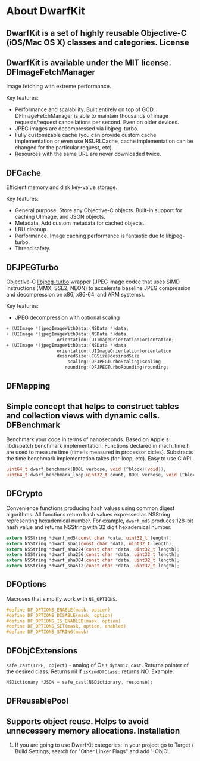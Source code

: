About DwarfKit
=========
DwarfKit is a set of highly reusable Objective-C (iOS/Mac OS X) classes and categories.
License
-------
DwarfKit is available under the MIT license.
DFImageFetchManager
-------------------
Image fetching with extreme performance. 

Key features:
 - Performance and scalability. Built entirely on top of GCD. DFImageFetchManager is able to maintain thousands of image requests/request cancellations per second. Even on older devices.
 - JPEG images are decompressed via libjpeg-turbo.
 - Fully customizable cache (you can provide custom cache implementation or even use NSURLCache, cache implementation can be changed for the particular request, etc).
 - Resources with the same URL are never downloaded twice.

DFCache
-------
 Efficient memory and disk key-value storage.
 
 Key features:
 - General purpose. Store any Objective-C objects. Built-in support for caching UIImage, <NSCoding> and JSON objects.
 - Metadata. Add custom metadata for cached objects.
 - LRU cleanup.
 - Performance. Image caching performance is fantastic due to libjpeg-turbo.
 - Thread safety. 

DFJPEGTurbo
-----------
Objective-C [libjpeg-turbo](http://libjpeg-turbo.virtualgl.org) wrapper (JPEG image codec that uses SIMD instructions (MMX, SSE2, NEON) to accelerate baseline JPEG compression and decompression on x86, x86-64, and ARM systems).

Key features:
- JPEG decompression with optional scaling

```objective-c
+ (UIImage *)jpegImageWithData:(NSData *)data;
+ (UIImage *)jpegImageWithData:(NSData *)data
                   orientation:(UIImageOrientation)orientation;
+ (UIImage *)jpegImageWithData:(NSData *)data
                   orientation:(UIImageOrientation)orientation
                   desiredSize:(CGSize)desiredSize
                       scaling:(DFJPEGTurboScaling)scaling
                      rounding:(DFJPEGTurboRounding)rounding;
```
DFMapping
---------
Simple concept that helps to construct tables and collection views with dynamic cells.
DFBenchmark
-----------
Benchmark your code in terms of nanoseconds. Based on Apple's libdispatch benchmark implementation. Functions declared in mach_time.h are used to measure time (time is measured in processor cicles). Substracts the time benchmark implementation takes (for-loop, etc). Easy to use C API.
```c
uint64_t dwarf_benchmark(BOOL verbose, void (^block)(void));
uint64_t dwarf_benchmark_loop(uint32_t count, BOOL verbose, void (^block)(void));
```
DFCrypto
--------
Convenience functions producing hash values using common digest algorithms. All functions return hash values expressed as NSString representing hexademical number. For example, `dwarf_md5` produces 128-bit hash value and returns NSString with 32 digit hexademical number.
```c
extern NSString *dwarf_md5(const char *data, uint32_t length);
extern NSString *dwarf_sha1(const char *data, uint32_t length);
extern NSString *dwarf_sha224(const char *data, uint32_t length);
extern NSString *dwarf_sha256(const char *data, uint32_t length);
extern NSString *dwarf_sha384(const char *data, uint32_t length);
extern NSString *dwarf_sha512(const char *data, uint32_t length);
```
DFOptions
---------
Macroses that simplify work with `NS_OPTIONS`.

```objective-c
#define DF_OPTIONS_ENABLE(mask, option) 
#define DF_OPTIONS_DISABLE(mask, option)
#define DF_OPTIONS_IS_ENABLED(mask, option)
#define DF_OPTIONS_SET(mask, option, enabled)
#define DF_OPTIONS_STRING(mask)
```
DFObjCExtensions
----------------
`safe_cast(TYPE, object)` - analog of C++ `dynamic_cast`. Returns pointer of the desired class. Returns nil if `isKindOfClass:` returns NO.
Example:
```objective-c
NSDictionary *JSON = safe_cast(NSDictionary, response);
```
DFReusablePool
--------------
Supports object reuse. Helps to avoid unnecessery memory allocations.
Installation
------------
1. If you are going to use DwarfKit categories: In your project go to Target / Build Settings, search for "Other Linker Flags" and add '-ObjC'.
